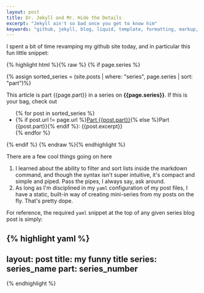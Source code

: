 ```yaml
---
layout: post
title: Dr. Jekyll and Mr. Hide the Details
excerpt: "Jekyll ain't so bad once you get to know him"
keywords: "github, jekyll, blog, liquid, template, formatting, markup, markdown, markorubio, learning"
---
```


I spent a bit of time revamping my github site today, and in particular this fun little snippet:

{% highlight html %}{% raw %}
{% if page.series %}
<div class="series">
  {% assign sorted_series = (site.posts | where: "series", page.series | sort: "part")%}
  <p>This article is part {{page.part}} in a series on <strong>{{page.series}}</strong>. If this is your bag, check out</p>
  <ul>
    {% for post in sorted_series %}
      <li>
        {% if post.url != page.url %}<a href="{{ site.baseurl }}{{ post.url }}">Part {{post.part}}</a>{% else %}Part {{post.part}}{% endif %}: {{post.excerpt}}
      </li>
    {% endfor %}
  </ul>
</div>
{% endif %}
{% endraw %}{% endhighlight %}

There are a few cool things going on here

1. I learned about the ability to filter and sort lists inside the markdown command, and though the syntax isn't super intuitive, it's compact and simple and piped. Pass the pipes, I always say, ask around.
2. As long as I'm disciplined in my `yaml` configuration of my post files, I have a static, built-in way of creating mini-series from my posts on the fly. That's pretty dope.

For reference, the required `yaml` snippet at the top of any given series blog post is simply:

{% highlight yaml %}
---
layout: post
title: my funny title
series: series_name
part: series_number
---
{% endhighlight %}
